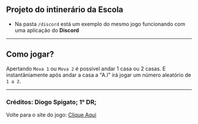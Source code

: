 ## Projeto do intinerário da Escola

* Na pasta `/discord` está um exemplo do mesmo jogo funcionando com uma aplicação do **Discord**

----
## Como jogar? 

Apertando `Mova 1` ou `Mova 2` é possível andar 1 casa ou 2 casas. E instantâniamente após andar a casa a "A.I" irá jogar um número aleatório de `1 a 2`.

----
### Créditos: Diogo Spigato; 1° DR;

Volte para o site do jogo: [Clique Aqui](https://aigame.hypeds.com/)